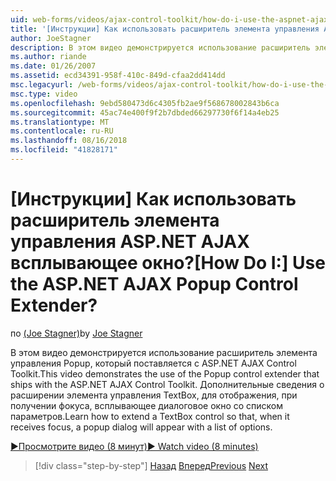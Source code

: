 ```yaml
---
uid: web-forms/videos/ajax-control-toolkit/how-do-i-use-the-aspnet-ajax-popup-control-extender
title: '[Инструкции] Как использовать расширитель элемента управления ASP.NET AJAX всплывающее окно? | Документы Майкрософт'
author: JoeStagner
description: В этом видео демонстрируется использование расширитель элемента управления Popup, который поставляется с ASP.NET AJAX Control Toolkit. Дополнительные сведения о расширении элемента управления TextBox, чтобы...
ms.author: riande
ms.date: 01/26/2007
ms.assetid: ecd34391-958f-410c-849d-cfaa2dd414dd
msc.legacyurl: /web-forms/videos/ajax-control-toolkit/how-do-i-use-the-aspnet-ajax-popup-control-extender
msc.type: video
ms.openlocfilehash: 9ebd580473d6c4305fb2ae9f568678002843b6ca
ms.sourcegitcommit: 45ac74e400f9f2b7dbded66297730f6f14a4eb25
ms.translationtype: MT
ms.contentlocale: ru-RU
ms.lasthandoff: 08/16/2018
ms.locfileid: "41828171"
---
```

<a name="how-do-i-use-the-aspnet-ajax-popup-control-extender"></a><span data-ttu-id="92bf9-105">[Инструкции] Как использовать расширитель элемента управления ASP.NET AJAX всплывающее окно?</span><span class="sxs-lookup"><span data-stu-id="92bf9-105">[How Do I:] Use the ASP.NET AJAX Popup Control Extender?</span></span>
====================
<span data-ttu-id="92bf9-106">по [(Joe Stagner)](https://github.com/JoeStagner)</span><span class="sxs-lookup"><span data-stu-id="92bf9-106">by [Joe Stagner](https://github.com/JoeStagner)</span></span>

<span data-ttu-id="92bf9-107">В этом видео демонстрируется использование расширитель элемента управления Popup, который поставляется с ASP.NET AJAX Control Toolkit.</span><span class="sxs-lookup"><span data-stu-id="92bf9-107">This video demonstrates the use of the Popup control extender that ships with the ASP.NET AJAX Control Toolkit.</span></span> <span data-ttu-id="92bf9-108">Дополнительные сведения о расширении элемента управления TextBox, для отображения, при получении фокуса, всплывающее диалоговое окно со списком параметров.</span><span class="sxs-lookup"><span data-stu-id="92bf9-108">Learn how to extend a TextBox control so that, when it receives focus, a popup dialog will appear with a list of options.</span></span>

[<span data-ttu-id="92bf9-109">&#9654;Просмотрите видео (8 минут)</span><span class="sxs-lookup"><span data-stu-id="92bf9-109">&#9654; Watch video (8 minutes)</span></span>](https://channel9.msdn.com/Blogs/ASP-NET-Site-Videos/how-do-i-use-the-aspnet-ajax-popup-control-extender)

> [!div class="step-by-step"]
> <span data-ttu-id="92bf9-110">[Назад](how-do-i-use-the-aspnet-ajax-textboxwatermark-control-extender.md)
> [Вперед](how-do-i-use-the-aspnet-ajax-modalpopup-extender-control.md)</span><span class="sxs-lookup"><span data-stu-id="92bf9-110">[Previous](how-do-i-use-the-aspnet-ajax-textboxwatermark-control-extender.md)
[Next](how-do-i-use-the-aspnet-ajax-modalpopup-extender-control.md)</span></span>
